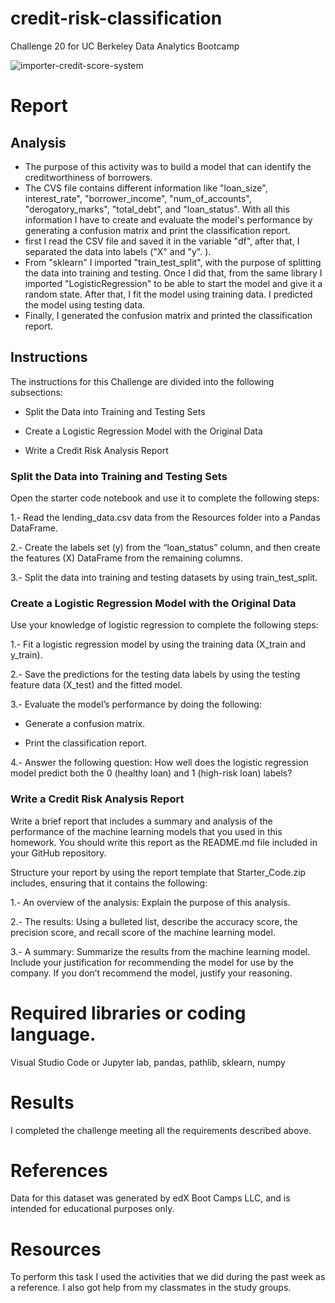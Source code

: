# credit-risk-classification
Challenge 20 for UC Berkeley Data Analytics Bootcamp

![importer-credit-score-system](https://github.com/Ever30/credit-risk-classification/assets/149534473/3882a9fc-9f05-462d-8379-fcdacc05e770)

# Report

## Analysis
  - The purpose of this activity was to build a model that can identify the creditworthiness of borrowers.
  - The CVS file contains different information like "loan_size", interest_rate", "borrower_income", "num_of_accounts", "derogatory_marks", "total_debt", and "loan_status". With all this information I have to create and evaluate the model's performance by generating a confusion matrix and print the classification report.
  - first I read the CSV file and saved it in the variable "df", after that, I separated the data into labels ("X" and "y". ).
  - From "sklearn" I imported "train_test_split", with the purpose of splitting the data into training and testing. Once I did that, from the same library I imported "LogisticRegression" to be able to start the model and give it a random state. After that, I fit the model using training data. I  predicted the model using testing data.
  - Finally, I generated the confusion matrix and printed the classification report. 
    

## Instructions

The instructions for this Challenge are divided into the following subsections:

- Split the Data into Training and Testing Sets

- Create a Logistic Regression Model with the Original Data

- Write a Credit Risk Analysis Report

### Split the Data into Training and Testing Sets
Open the starter code notebook and use it to complete the following steps:

1.- Read the lending_data.csv data from the Resources folder into a Pandas DataFrame.

2.- Create the labels set (y) from the “loan_status” column, and then create the features (X) DataFrame from the remaining columns.

3.- Split the data into training and testing datasets by using train_test_split.

### Create a Logistic Regression Model with the Original Data

Use your knowledge of logistic regression to complete the following steps:

1.- Fit a logistic regression model by using the training data (X_train and y_train).

2.- Save the predictions for the testing data labels by using the testing feature data (X_test) and the fitted model.

3.- Evaluate the model’s performance by doing the following:

- Generate a confusion matrix.

- Print the classification report.

4.- Answer the following question: How well does the logistic regression model predict both the 0 (healthy loan) and 1 (high-risk loan) labels?

### Write a Credit Risk Analysis Report

Write a brief report that includes a summary and analysis of the performance of the machine learning models that you used in this homework. You should write this report as the README.md file included in your GitHub repository.

Structure your report by using the report template that Starter_Code.zip includes, ensuring that it contains the following:

1.- An overview of the analysis: Explain the purpose of this analysis.

2.- The results: Using a bulleted list, describe the accuracy score, the precision score, and recall score of the machine learning model.

3.- A summary: Summarize the results from the machine learning model. Include your justification for recommending the model for use by the company. If you don’t recommend the model, justify your reasoning.

# Required libraries or coding language.
Visual Studio Code or Jupyter lab, pandas, pathlib, sklearn, numpy


# Results
I completed the challenge meeting all the requirements described above.

# References
Data for this dataset was generated by edX Boot Camps LLC, and is intended for educational purposes only.

# Resources
To perform this task I used the activities that we did during the past week as a reference. I also got help from my classmates in the study groups.
